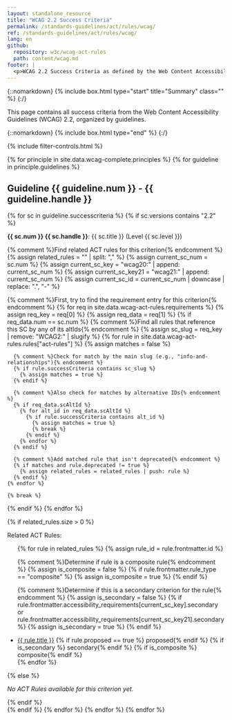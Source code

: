 ```yaml
---
layout: standalone_resource
title: "WCAG 2.2 Success Criteria"
permalink: /standards-guidelines/act/rules/wcag/
ref: /standards-guidelines/act/rules/wcag/
lang: en
github:
  repository: w3c/wcag-act-rules
  path: content/wcag.md
footer: |
  <p>WCAG 2.2 Success Criteria as defined by the Web Content Accessibility Guidelines (WCAG) 2.2, a W3C Recommendation.</p>
---
```


{::nomarkdown}
{% include box.html type="start" title="Summary" class="" %}
{:/}

This page contains all success criteria from the Web Content Accessibility Guidelines (WCAG) 2.2, organized by guidelines.

{::nomarkdown}
{% include box.html type="end" %}
{:/}

{% include filter-controls.html %}

{% for principle in site.data.wcag-complete.principles %}
{% for guideline in principle.guidelines %}
<h2>Guideline {{ guideline.num }} - {{ guideline.handle }}</h2>

{% for sc in guideline.successcriteria %}
{% if sc.versions contains "2.2" %}
<div class="sc-item level-{{sc.level | downcase}}{% if forloop.first %} first{% endif %}">
<p><strong>{{ sc.num }} {{ sc.handle }}</strong>: {{ sc.title }} (Level {{ sc.level }})</p>

{% comment %}Find related ACT rules for this criterion{% endcomment %}
{% assign related_rules = "" | split: "," %}
{% assign current_sc_num = sc.num %}
{% assign current_sc_key = "wcag20:" | append: current_sc_num %}
{% assign current_sc_key21 = "wcag21:" | append: current_sc_num %}
{% assign current_sc_id = current_sc_num | downcase | replace: ".", "-" %}

{% comment %}First, try to find the requirement entry for this criterion{% endcomment %}
{% for req in site.data.wcag-act-rules.requirements %}
  {% assign req_key = req[0] %}
  {% assign req_data = req[1] %}
  {% if req_data.num == sc.num %}
    {% comment %}Find all rules that reference this SC by any of its altIds{% endcomment %}
    {% assign sc_slug = req_key | remove: "WCAG2:" | slugify %}
    {% for rule in site.data.wcag-act-rules.rules["act-rules"] %}
      {% assign matches = false %}
      
      {% comment %}Check for match by the main slug (e.g., "info-and-relationships"){% endcomment %}
      {% if rule.successCriteria contains sc_slug %}
        {% assign matches = true %}
      {% endif %}
      
      {% comment %}Also check for matches by alternative IDs{% endcomment %}
      {% if req_data.scAltId %}
        {% for alt_id in req_data.scAltId %}
          {% if rule.successCriteria contains alt_id %}
            {% assign matches = true %}
            {% break %}
          {% endif %}
        {% endfor %}
      {% endif %}
      
      {% comment %}Add matched rule that isn't deprecated{% endcomment %}
      {% if matches and rule.deprecated != true %}
        {% assign related_rules = related_rules | push: rule %}
      {% endif %}
    {% endfor %}
    
    {% break %}
  {% endif %}
{% endfor %}

{% if related_rules.size > 0 %}
<p>Related ACT Rules:</p>
<ul>
  {% for rule in related_rules %}
  {% assign rule_id = rule.frontmatter.id %}
  
  {% comment %}Determine if rule is a composite rule{% endcomment %}
  {% assign is_composite = false %}
  {% if rule.frontmatter.rule_type == "composite" %}
    {% assign is_composite = true %}
  {% endif %}
  
  {% comment %}Determine if this is a secondary criterion for the rule{% endcomment %}
  {% assign is_secondary = false %}
  {% if rule.frontmatter.accessibility_requirements[current_sc_key].secondary or rule.frontmatter.accessibility_requirements[current_sc_key21].secondary %}
    {% assign is_secondary = true %}
  {% endif %}
  
  <li>
    <a href="/standards-guidelines/act/rules/{{ rule_id }}/proposed/">{{ rule.title }}</a>
    {% if rule.proposed == true %} <span class="act-pill proposed">proposed</span>{% endif %}
    {% if is_secondary %} <span class="act-pill secondary">secondary</span>{% endif %}
    {% if is_composite %} <span class="act-pill composite">composite</span>{% endif %}
  </li>
  {% endfor %}
</ul>
{% else %}
<p><em>No ACT Rules available for this criterion yet.</em></p>
{% endif %}
</div>
{% endif %}
{% endfor %}
{% endfor %}
{% endfor %}

<script src="/content-assets/wcag-act-rules/filter-scripts.js"></script>
